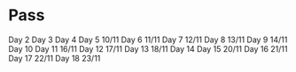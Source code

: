 # Pass
Day 2
Day 3
Day 4
Day 5 10/11
Day 6 11/11
Day 7 12/11
Day 8 13/11
Day 9 14/11
Day 10
Day 11 16/11
Day 12 17/11
Day 13 18/11
Day 14
Day 15 20/11
Day 16 21/11
Day 17 22/11
Day 18 23/11
